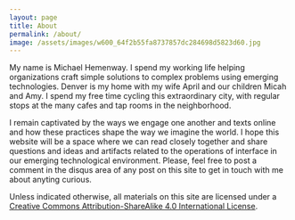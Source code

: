 ```yaml
---
layout: page
title: About
permalink: /about/
image: /assets/images/w600_64f2b55fa8737857dc284698d5823d60.jpg
---
```


My name is Michael Hemenway. I spend my working life helping organizations craft simple solutions to complex problems using emerging technologies. Denver is my home with my wife April and our children Micah and Amy. I spend my free time cycling this extraordinary city, with regular stops at the many cafes and tap rooms in the neighborhood.

I remain captivated by the ways we engage one another and texts online and how these practices shape the way we imagine the world. I hope this website will be a space where we can read closely together and share questions and ideas and artifacts related to the operations of interface in our emerging technological environment. Please, feel free to post a comment in the disqus area of any post on this site to get in touch with me about anyting curious.

Unless indicated otherwise, all materials on this site are licensed under a [Creative Commons Attribution-ShareAlike 4.0 International License](http://creativecommons.org/licenses/by-sa/4.0/).
